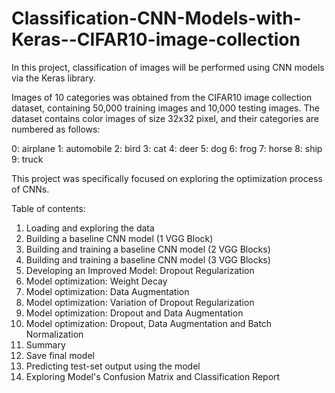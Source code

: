 # Classification-CNN-Models-with-Keras--CIFAR10-image-collection

In this project, classification of images will be performed using CNN models via the Keras library.

Images of 10 categories was obtained from the CIFAR10 image collection dataset, containing 50,000 training images and 10,000 testing images. The dataset contains color images of size 32x32 pixel, and their categories are numbered as follows:

0: airplane 1: automobile 2: bird 3: cat 4: deer 5: dog 6: frog 7: horse 8: ship 9: truck

This project was specifically focused on exploring the optimization process of CNNs.

Table of contents:
1.  Loading and exploring the data
2.  Building a baseline CNN model (1 VGG Block)
3.  Building and training a baseline CNN model (2 VGG Blocks)
4.  Building and training a baseline CNN model (3 VGG Blocks)
5.  Developing an Improved Model: Dropout Regularization
6.  Model optimization: Weight Decay
7.  Model optimization: Data Augmentation
8.  Model optimization: Variation of Dropout Regularization
9.  Model optimization: Dropout and Data Augmentation
10. Model optimization: Dropout, Data Augmentation and Batch Normalization
11. Summary
12. Save final model
13. Predicting test-set output using the model
14. Exploring Model's Confusion Matrix and Classification Report
